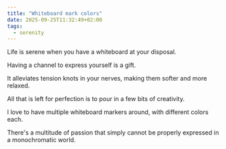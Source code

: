 ```yaml
---
title: "Whiteboard mark colors"
date: 2025-09-25T11:32:49+02:00
tags:
  - serenity
---
```


Life is serene when you have a whiteboard at your disposal.

Having a channel to express yourself is a gift.

It alleviates tension knots in your nerves, making them softer and more relaxed.

All that is left for perfection is to pour in a few bits of creativity.

I love to have multiple whiteboard markers around, with different colors each.

There's a multitude of passion that simply cannot be properly expressed in a
monochromatic world.

